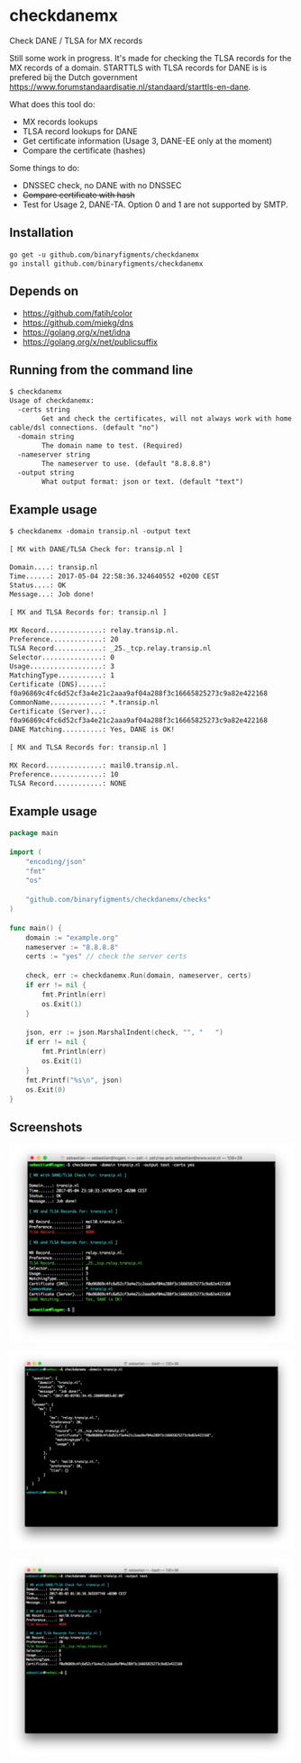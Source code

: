 # checkdanemx
Check DANE / TLSA for MX records

Still some work in progress. It's made for checking the TLSA records for the MX records of a domain. STARTTLS with TLSA records for DANE is is prefered bij the Dutch government https://www.forumstandaardisatie.nl/standaard/starttls-en-dane.

What does this tool do:

* MX records lookups
* TLSA record lookups for DANE
* Get certificate information (Usage 3, DANE-EE only at the moment)
* Compare the certificate (hashes)

Some things to do:

* DNSSEC check, no DANE with no DNSSEC
* ~~Compare certificate with hash~~
* Test for Usage 2, DANE-TA. Option 0 and 1 are not supported by SMTP.

## Installation

```
go get -u github.com/binaryfigments/checkdanemx
go install github.com/binaryfigments/checkdanemx
```

## Depends on

* https://github.com/fatih/color
* https://github.com/miekg/dns
* https://golang.org/x/net/idna
* https://golang.org/x/net/publicsuffix

## Running from the command line

```
$ checkdanemx 
Usage of checkdanemx:
  -certs string
    	Get and check the certificates, will not always work with home cable/dsl connections. (default "no")
  -domain string
    	The domain name to test. (Required)
  -nameserver string
    	The nameserver to use. (default "8.8.8.8")
  -output string
    	What output format: json or text. (default "text")
```

## Example usage

```
$ checkdanemx -domain transip.nl -output text

[ MX with DANE/TLSA Check for: transip.nl ]

Domain....: transip.nl
Time......: 2017-05-04 22:58:36.324640552 +0200 CEST
Status....: OK
Message...: Job done!

[ MX and TLSA Records for: transip.nl ]

MX Record..............: relay.transip.nl.
Preference.............: 20
TLSA Record............: _25._tcp.relay.transip.nl
Selector...............: 0
Usage..................: 3
MatchingType...........: 1
Certificate (DNS)......: f0a96869c4fc6d52cf3a4e21c2aaa9af04a288f3c16665825273c9a82e422168
CommonName.............: *.transip.nl
Certificate (Server)...: f0a96869c4fc6d52cf3a4e21c2aaa9af04a288f3c16665825273c9a82e422168
DANE Matching..........: Yes, DANE is OK!

[ MX and TLSA Records for: transip.nl ]

MX Record..............: mail0.transip.nl.
Preference.............: 10
TLSA Record............: NONE
```

## Example usage

```go
package main

import (
	"encoding/json"
	"fmt"
	"os"

	"github.com/binaryfigments/checkdanemx/checks"
)

func main() {
	domain := "example.org"
	nameserver := "8.8.8.8"
    certs := "yes" // check the server certs

	check, err := checkdanemx.Run(domain, nameserver, certs)
	if err != nil {
		fmt.Println(err)
		os.Exit(1)
	}

	json, err := json.MarshalIndent(check, "", "   ")
	if err != nil {
		fmt.Println(err)
		os.Exit(1)
	}
	fmt.Printf("%s\n", json)
	os.Exit(0)
}
```

## Screenshots

![shot3](https://github.com/binaryfigments/checkdanemx/raw/master/screenshots/shot3.png "shot3")

![shot1](https://github.com/binaryfigments/checkdanemx/raw/master/screenshots/shot1.png "shot1")

![shot2](https://github.com/binaryfigments/checkdanemx/raw/master/screenshots/shot2.png "shot2")